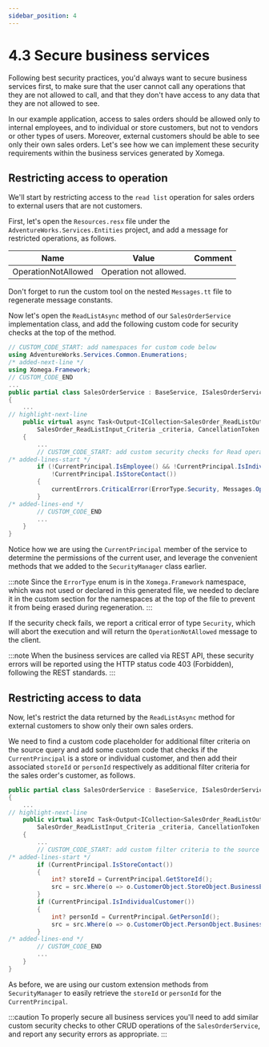 ```yaml
---
sidebar_position: 4
---
```


# 4.3 Secure business services

Following best security practices, you'd always want to secure business services first, to make sure that the user cannot call any operations that they are not allowed to call, and that they don't have access to any data that they are not allowed to see.

In our example application, access to sales orders should be allowed only to internal employees, and to individual or store customers, but not to vendors or other types of users. Moreover, external customers should be able to see only their own sales orders. Let's see how we can implement these security requirements within the business services generated by Xomega.

## Restricting access to operation

We'll start by restricting access to the `read list` operation for sales orders to external users that are not customers.

First, let's open the `Resources.resx` file under the `AdventureWorks.Services.Entities` project, and add a message for restricted operations, as follows.

|Name|Value|Comment|
| -- | --- | ----- |
|OperationNotAllowed|Operation not allowed.||

Don't forget to run the custom tool on the nested `Messages.tt` file to regenerate message constants.

Now let's open the `ReadListAsync` method of our `SalesOrderService` implementation class, and add the following custom code for security checks at the top of the method.

```cs title="SalesOrderService.cs"
// CUSTOM_CODE_START: add namespaces for custom code below
using AdventureWorks.Services.Common.Enumerations;
/* added-next-line */
using Xomega.Framework;
// CUSTOM_CODE_END
...
public partial class SalesOrderService : BaseService, ISalesOrderService
{
    ...
// highlight-next-line
    public virtual async Task<Output<ICollection<SalesOrder_ReadListOutput>>> ReadListAsync(
        SalesOrder_ReadListInput_Criteria _criteria, CancellationToken token = default)
    {
        ...
        // CUSTOM_CODE_START: add custom security checks for Read operation below
/* added-lines-start */
        if (!CurrentPrincipal.IsEmployee() && !CurrentPrincipal.IsIndividualCustomer() &&
            !CurrentPrincipal.IsStoreContact())
        {
            currentErrors.CriticalError(ErrorType.Security, Messages.OperationNotAllowed);
        }
/* added-lines-end */
        // CUSTOM_CODE_END
        ...
    }
}
```

Notice how we are using the `CurrentPrincipal` member of the service to determine the permissions of the current user, and leverage the convenient methods that we added to the `SecurityManager` class earlier.

:::note
Since the `ErrorType` enum is in the `Xomega.Framework` namespace, which was not used or declared in this generated file, we needed to declare it in the custom section for the namespaces at the top of the file to prevent it from being erased during regeneration.
:::

If the security check fails, we report a critical error of type `Security`, which will abort the execution and will return the `OperationNotAllowed` message to the client.

:::note
When the business services are called via REST API, these security errors will be reported using the HTTP status code 403 (Forbidden), following the REST standards.
:::

## Restricting access to data

Now, let's restrict the data returned by the `ReadListAsync` method for external customers to show only their own sales orders.

We need to find a custom code placeholder for additional filter criteria on the source query and add some custom code that checks if the `CurrentPrincipal` is a store or individual customer, and then add their associated `storeId` or `personId` respectively as additional filter criteria for the sales order's customer, as follows.

```cs
public partial class SalesOrderService : BaseService, ISalesOrderService
{
    ...
// highlight-next-line
    public virtual async Task<Output<ICollection<SalesOrder_ReadListOutput>>> ReadListAsync(
        SalesOrder_ReadListInput_Criteria _criteria, CancellationToken token = default)
    {
        ...
        // CUSTOM_CODE_START: add custom filter criteria to the source query for ReadList operation below
/* added-lines-start */
        if (CurrentPrincipal.IsStoreContact())
        {
            int? storeId = CurrentPrincipal.GetStoreId();
            src = src.Where(o => o.CustomerObject.StoreObject.BusinessEntityId == storeId);
        }
        if (CurrentPrincipal.IsIndividualCustomer())
        {
            int? personId = CurrentPrincipal.GetPersonId();
            src = src.Where(o => o.CustomerObject.PersonObject.BusinessEntityId == personId);
        }
/* added-lines-end */
        // CUSTOM_CODE_END
        ...
    }
}
```

As before, we are using our custom extension methods from `SecurityManager` to easily retrieve the `storeId` or `personId` for the `CurrentPrincipal`.

:::caution
To properly secure all business services you'll need to add similar custom security checks to other CRUD operations of the `SalesOrderService`, and report any security errors as appropriate.
:::